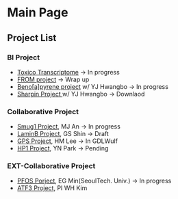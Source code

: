 # Main Page

## Project List

### BI Project

* [Toxico Transcriptome](bi-project-progress/toxico-transcriptome.md) -> In progress
* [FROM project](bi-project-progress/from-project-prof.-sh-lee-dong-a-univ..md) -> Wrap up
* [Beno\[a\]pyrene project](bi-project-progress/benzo-a-pyrene-project-prof.-sh-lee-cau.md)  w/ YJ Hwangbo -> In progress
* [Sharpin Project ](bi-project-progress/sharpin-project-prof.-sj-kim-chosun-univ..md)w/ YJ Hwangbo -> Downlaod

### Collaborative Project

* [Smug1 Project](meeting-archive/mjan\_smug1.md), MJ An -> In progress
* [LaminB Project](meeting-archive/gsshin\_laminb.md), GS Shin -> Draft
* [GPS Project](readme/gps-project-hm-lee.md), HM Lee -> In GDLWulf
* [HP1 Project](meeting-archive/ynpark\_hp1.md), YN Park -> Pending

### EXT-Collaborative Project

* [PFOS Porject](bi-project-progress/egmin\_pfos.md), EG Min(SeoulTech. Univ.) -> In progress
* [ATF3 Project](ext-collaborative-project-progress/atf3-pi.-wh-kim.md), PI WH Kim

